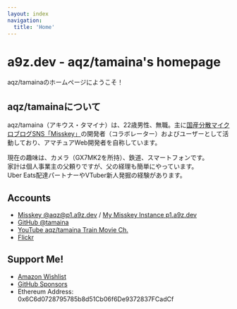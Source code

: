 ```yaml
---
layout: index
navigation:
  title: 'Home'
---
```


# a9z.dev - aqz/tamaina's homepage

aqz/tamainaのホームページにようこそ！

## aqz/tamainaについて
aqz/tamaina（アキウス・タマイナ）は、22歳男性、無職。主に[国産分散マイクロブログSNS「Misskey」](https://join.misskey.page)の開発者（コラボレーター）およびユーザーとして活動しており、アマチュアWeb開発者を自称しています。

現在の趣味は、カメラ（GX7MK2を所持）、鉄道、スマートフォンです。  
家計は個人事業主の父頼りですが、父の経理も簡単にやっています。  
Uber Eats配達パートナーやVTuber新人発掘の経験があります。

## Accounts

- [Misskey @aqz@p1.a9z.dev](https://p1.a9z.dev/@aqz) / [My Misskey Instance p1.a9z.dev](https://p1.a9z.dev)
- [GitHub @tamaina](https://github.com/tamaina)
- [YouTube aqz/tamaina Train Movie Ch.](https://www.youtube.com/channel/UCds1cPl1_3Tv5oKp3bQW0XA)
- [Flickr](https://flickr.com/photos/150974953@N07/)

## Support Me!

- [Amazon Wishlist](https://www.amazon.jp/hz/wishlist/ls/1MS8O2CUKPL8I)
- [GitHub Sponsors](https://github.com/sponsors/tamaina/)
- Ethereum Address: 0x6C6d0728795785b8d51Cb06f6De9372837FCadCf
